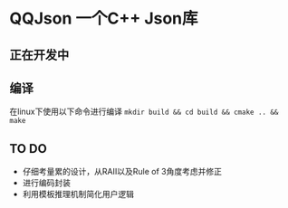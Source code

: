 # QQJson 一个C++ Json库

## 正在开发中

## 编译
在linux下使用以下命令进行编译
`mkdir build && cd build && cmake .. && make`

## TO DO

+ 仔细考量累的设计，从RAII以及Rule of 3角度考虑并修正
+ 进行编码封装
+ 利用模板推理机制简化用户逻辑

